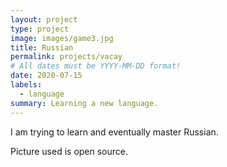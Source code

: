 ```yaml
---
layout: project
type: project
image: images/game3.jpg
title: Russian
permalink: projects/vacay
# All dates must be YYYY-MM-DD format!
date: 2020-07-15
labels:
  - language
summary: Learning a new language.
---
```


I am trying to learn and eventually master Russian.

Picture used is open source.
